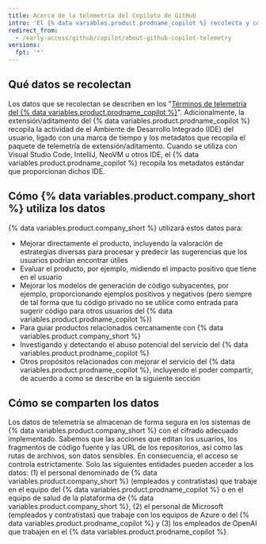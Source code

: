 ```yaml
---
title: Acerca de la telemetría del Copiloto de GitHub
intro: 'El {% data variables.product.prodname_copilot %} recolecta y confía en datos de telemetría adicionales más allá de lo que recolectan otros productos y servicios de {% data variables.product.company_short %}.'
redirect_from:
  - /early-access/github/copilot/about-github-copilot-telemetry
versions:
  fpt: '*'
---
```


## Qué datos se recolectan

Los datos que se recolectan se describen en los "[Términos de telemetría del {% data variables.product.prodname_copilot %}](/github/copilot/github-copilot-telemetry-terms)". Adicionalmente, la extensión/aditamento del {% data variables.product.prodname_copilot %} recopila la actividad de el Ambiente de Desarrollo Integrado (IDE) del usuario, ligado con una marca de tiempo y los metadatos que recopila el paquete de telemetría de extensión/aditamento. Cuando se utiliza con Visual Studio Code, IntelliJ, NeoVM u otros IDE, el {% data variables.product.prodname_copilot %} recopila los metadatos estándar que proporcionan dichos IDE.

## Cómo {% data variables.product.company_short %} utiliza los datos

{% data variables.product.company_short %} utilizará estos datos para:

- Mejorar directamente el producto, incluyendo la valoración de estrategias diversas para procesar y predecir las sugerencias que los usuarios podrían encontrar útiles
- Evaluar el producto, por ejemplo, midiendo el impacto positivo que tiene en el usuario
- Mejorar los modelos de generación de código subyacentes, por ejemplo, proporcionando ejemplos positivos y negativos (pero siempre de tal forma que tu código privado no se utilice como entrada para sugerir código para otros usuarios del {% data variables.product.prodname_copilot %})
- Para guiar productos relacionados cercanamente con {% data variables.product.company_short %}
- Investigando y detectando el abuso potencial del servicio del {% data variables.product.prodname_copilot %}
- Otros propósitos relacionados con mejorar el servicio del {% data variables.product.prodname_copilot %}, incluyendo el poder compartir, de acuerdo a como se describe en la siguiente sección

## Cómo se comparten los datos

Los datos de telemetría se almacenan de forma segura en los sistemas de {% data variables.product.company_short %} con el cifrado adecuado implementado. Sabemos que las acciones que editan los usuarios, los fragmentos de código fuente y las URL de los repositorios, así como las rutas de archivos, son datos sensibles. En consecuencia, el acceso se controla estrictamente. Solo las siguientes entidades pueden acceder a los datos: (1) el personal denominado de {% data variables.product.company_short %} (empleados y contratistas) que trabaje en el equipo del {% data variables.product.prodname_copilot %} o en el equipo de salud de la plataforma de {% data variables.product.company_short %}, (2) el personal de Microsoft (empleados y contratistas) que trabaje con los equipos de Azure o del {% data variables.product.prodname_copilot %} y (3) los empleados de OpenAI que trabajen en el {% data variables.product.prodname_copilot %}.

